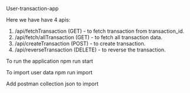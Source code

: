 User-transaction-app

Here we have have 4 apis:
1. /api/fetchTransaction (GET)       - to fetch transaction from transaction_id.
2. /api/fetch/allTransaction (GET)   - to fetch all transaction data.
3. /api/createTransaction (POST)     - to create transaction.
4. /api/reverseTransaction (DELETE)  - to reverse the transaction.

To run the application
npm run start

To import user data
npm run import

Add postman collection json to import